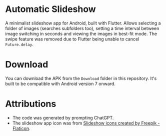 # Automatic Slideshow
  
A minimalist slideshow app for Android, built with Flutter. Allows selecting a folder of images (searches subfolders too), setting a time interval between image switching in seconds and viewing the images in best-fit mode. The swipe feature was removed due to Flutter being unable to cancel `Future.delay`.
  
# Download
You can download the APK from the `Download` folder in this repository. It's built to be compatible with Android version 7 onward.  
  
# Attributions
* The code was generated by prompting ChatGPT.
* The slideshow app icon was from [Slideshow icons created by Freepik - Flaticon](https://www.flaticon.com/free-icons/slideshow).

